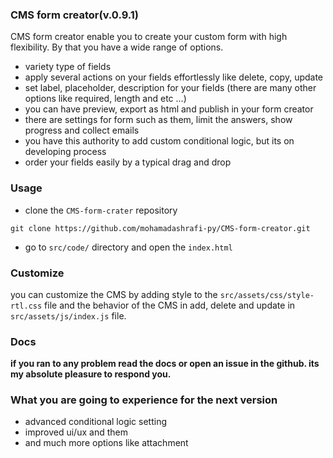 ### CMS form creator(v.0.9.1)
CMS form creator enable you to create your custom form with high flexibility. By that you have a wide range of options.
* variety type of fields
* apply several actions on your fields effortlessly like delete, copy, update
* set label, placeholder, description for your fields (there are many other options like required, length and etc ...)
* you can have preview, export as html and publish in your form creator
* there are settings for form such as them, limit the answers, show progress and collect emails
* you have this authority to add custom conditional logic, but its on developing process
* order your fields easily by a typical drag and drop

### Usage
* clone the `CMS-form-crater` repository
```
git clone https://github.com/mohamadashrafi-py/CMS-form-creator.git
```
* go to `src/code/` directory and open the `index.html`

### Customize
you can customize the CMS by adding style to the `src/assets/css/style-rtl.css` file and the behavior of the CMS in add, delete and update in `src/assets/js/index.js` file. 

### Docs
**if you ran to any problem read the docs or open an issue in the github. its my absolute pleasure to respond you.**

### What you are going to experience for the next version
* advanced conditional logic setting
* improved ui/ux and them
* and much more options like attachment